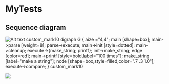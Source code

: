 # MyTests

## Sequence diagram

![Alt text](https://g.gravizo.com/source/svg/custom_mark10?https%3A%2F%2Fgithub.com%2FLiorinco%2FMyTests%2Fblob%2Fmaster%2FREADME.md)
custom_mark10 digraph G { aize ="4,4"; main [shape=box]; main->parse [weight=8]; parse->execute; main->init [style=dotted]; main->cleanup; execute->{make_string; printf}; init->make_string; edge [color=red]; main->printf [style=bold,label="100 times"]; make_string [label="make a string"]; node [shape=box,style=filled,color=".7 .3 1.0"]; execute->compare; } custom_mark10

<img src='https://g.gravizo.com/source/svg?digraph%20G%20%7Bmain%20-%3E%20parse%20-%3E%20execute%3B%20main%20-%3E%20init%3B%20main%20-%3E%20cleanup%3B%20execute%20-%3E%20make_string%3B%20execute%20-%3E%20printf%3B%20init%20-%3E%20make_string%3B%20main%20-%3E%20printf%3B%20execute%20-%3E%20compare%3B%7D'/>
